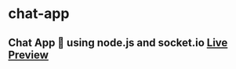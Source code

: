 # chat-app
## Chat App 🤝 using node.js and socket.io [Live Preview](https://chats-node.herokuapp.com/)
